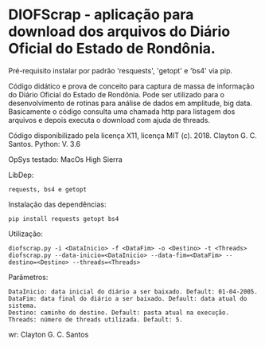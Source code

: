 # DIOFScrap - aplicação para download dos arquivos do Diário Oficial do Estado de Rondônia. 

Pré-requisito instalar por padrão 'resquests', 'getopt' e 'bs4' via pip.

Código didático e prova de conceito para captura de massa de informação
do Diário Oficial do Estado de Rondônia. Pode ser utilizado para o
desenvolvimento de rotinas para análise de dados em amplitude, big data.
Basicamente o código consulta uma chamada http para listagem dos
arquivos e depois executa o download com ajuda de threads.

Código disponibilizado pela licença X11, licença MIT (c).
2018. Clayton G. C. Santos.
Python: V. 3.6

OpSys testado: MacOs High Sierra

LibDep: 

    requests, bs4 e getopt

Instalação das dependências:

    pip install requests getopt bs4

Utilização: 

    diofscrap.py -i <DataInicio> -f <DataFim> -o <Destino> -t <Threads>
    diofscrap.py --data-inicio=<DataInicio> --data-fim=<DataFim> --destino=<Destino> --threads=<Threads>
    
Parâmetros:
    
    DataInicio: data inicial do diário a ser baixado. Default: 01-04-2005.
    DataFim: data final do diário a ser baixado. Default: data atual do sistema.
    Destino: caminho do destino. Default: pasta atual na execução.
    Threads: número de threads utilizada. Default: 5.
    
wr: Clayton G. C. Santos
